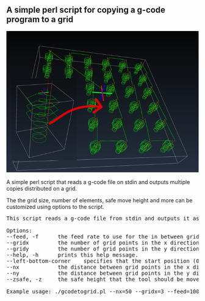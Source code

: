 ## A simple perl script for copying a g-code program to a grid

![Just a sample screen shot](https://github.com/talpadk/gcodetogrid/blob/master/image_for_readme.png)

A simple perl script that reads a g-code file on stdin and outputs multiple copies distributed on a grid.

The the grid size, number of elements, safe move height and more can be customized using options to the script.

<pre>
This script reads a g-code file from stdin and outputs it as a grid on stdout

Options:
--feed, -f		the feed rate to use for the in between grid point moves generated by this script
--gridx			the number of grid points in the x direction, defaults to the value of --gridy if not given.
--gridy			the number of grid points in the y direction, defaults to the value of --gridx if not given.
--help, -h		prints this help message.
--left-bottom-corner	specifies that the start position (0,0) is to be the lower left corner in the grid, if not specified (0,0) will be at the center of the grid.
--nx			the distance between grid points in the x direction, defaults to the value of --ny if not given.
--ny			the distance between grid points in the y direction, defaults to the value of --nx if not given.
--zsafe, -z		the safe height that the tool should be moved to prior to moving to a new grid point.

Example usage: ./gcodetogrid.pl --nx=50 --gridx=3 --feed=100 -z=4 <my_code.g >grid_version.g
</pre>